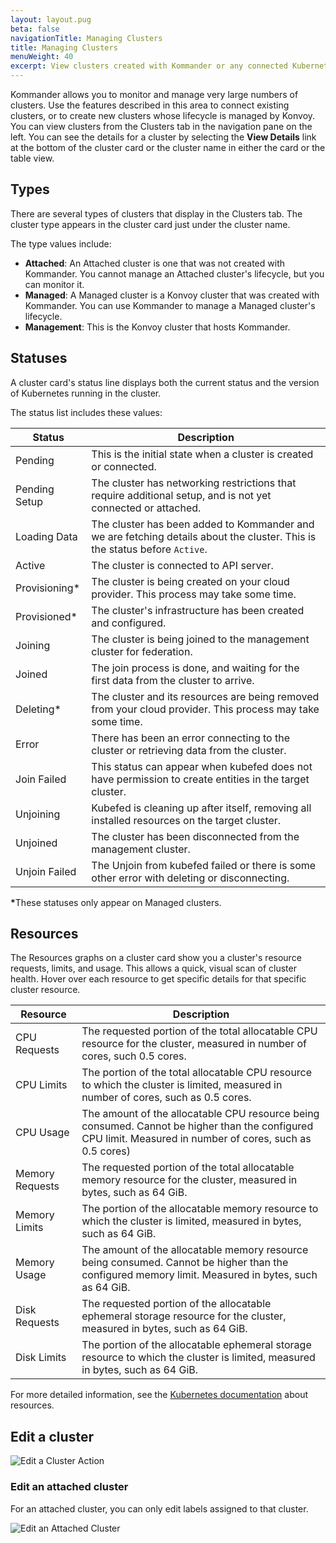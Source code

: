 ```yaml
---
layout: layout.pug
beta: false
navigationTitle: Managing Clusters
title: Managing Clusters
menuWeight: 40
excerpt: View clusters created with Kommander or any connected Kubernetes cluster
---
```


Kommander allows you to monitor and manage very large numbers of clusters. Use the features described in this area to connect existing clusters, or to create new clusters whose lifecycle is managed by Konvoy. You can view clusters from the Clusters tab in the navigation pane on the left. You can see the details for a cluster by selecting the **View Details** link at the bottom of the cluster card or the cluster name in either the card or the table view.

## Types

There are several types of clusters that display in the Clusters tab. The cluster type appears in the cluster card just under the cluster name.

The type values include:

- **Attached**: An Attached cluster is one that was not created with Kommander. You cannot manage an Attached cluster's lifecycle, but you can monitor it.
- **Managed**: A Managed cluster is a Konvoy cluster that was created with Kommander. You can use Kommander to manage a Managed cluster's lifecycle.
- **Management**: This is the Konvoy cluster that hosts Kommander.

## Statuses

A cluster card's status line displays both the current status and the version of Kubernetes running in the cluster.

The status list includes these values:

| Status         | Description                                                                                                                |
| -------------- | -------------------------------------------------------------------------------------------------------------------------- |
| Pending        | This is the initial state when a cluster is created or connected.                                                          |
| Pending Setup  | The cluster has networking restrictions that require additional setup, and is not yet connected or attached.               |
| Loading Data   | The cluster has been added to Kommander and we are fetching details about the cluster. This is the status before `Active`. |
| Active         | The cluster is connected to API server.                                                                                    |
| Provisioning\* | The cluster is being created on your cloud provider. This process may take some time.                                      |
| Provisioned\*  | The cluster's infrastructure has been created and configured.                                                              |
| Joining        | The cluster is being joined to the management cluster for federation.                                                      |
| Joined         | The join process is done, and waiting for the first data from the cluster to arrive.                                       |
| Deleting\*     | The cluster and its resources are being removed from your cloud provider. This process may take some time.                 |
| Error          | There has been an error connecting to the cluster or retrieving data from the cluster.                                     |
| Join Failed    | This status can appear when kubefed does not have permission to create entities in the target cluster.                     |
| Unjoining      | Kubefed is cleaning up after itself, removing all installed resources on the target cluster.                               |
| Unjoined       | The cluster has been disconnected from the management cluster.                                                             |
| Unjoin Failed  | The Unjoin from kubefed failed or there is some other error with deleting or disconnecting.                                |

<p class="message--note"><strong>*</strong>These statuses only appear on Managed clusters.</p>

## Resources

The Resources graphs on a cluster card show you a cluster's resource requests, limits, and usage. This allows a quick, visual scan of cluster health. Hover over each resource to get specific details for that specific cluster resource.

| Resource        | Description                                                                                                                                                |
| --------------- | ---------------------------------------------------------------------------------------------------------------------------------------------------------- |
| CPU Requests    | The requested portion of the total allocatable CPU resource for the cluster, measured in number of cores, such 0.5 cores.                                  |
| CPU Limits      | The portion of the total allocatable CPU resource to which the cluster is limited, measured in number of cores, such as 0.5 cores.                         |
| CPU Usage       | The amount of the allocatable CPU resource being consumed. Cannot be higher than the configured CPU limit. Measured in number of cores, such as 0.5 cores) |
| Memory Requests | The requested portion of the total allocatable memory resource for the cluster, measured in bytes, such as 64 GiB.                                         |
| Memory Limits   | The portion of the allocatable memory resource to which the cluster is limited, measured in bytes, such as 64 GiB.                                         |
| Memory Usage    | The amount of the allocatable memory resource being consumed. Cannot be higher than the configured memory limit. Measured in bytes, such as 64 GiB.        |
| Disk Requests   | The requested portion of the allocatable ephemeral storage resource for the cluster, measured in bytes, such as 64 GiB.                                    |
| Disk Limits     | The portion of the allocatable ephemeral storage resource to which the cluster is limited, measured in bytes, such as 64 GiB.                              |

For more detailed information, see the [Kubernetes documentation][k8s_docs] about resources.

<!--
## Platform services

Platform services, formerly called Addons, are services that the management cluster installs. You can visit a cluster's detail page to see which platform services are enabled under the "Platform Services" section.

![Cluster Detail Page](/dkp/kommander/2.1/img/cluster-detail-page.png)
Figure 1. Cluster detail page

Review the [workspace platform service resource requirements][platform_service_req] to ensure that the attached clusters have sufficient resources. For more information on platform services and how to customize them, see [workspace platform services][workspace_platform_services].
-->

## Edit a cluster

<TBD Need some info for this.>

![Edit a Cluster Action](/dkp/kommander/2.1/img/edit-cluster-action.png)

### Edit an attached cluster

<TBD Need some info for this.>

For an attached cluster, you can only edit labels assigned to that cluster.

![Edit an Attached Cluster](/dkp/kommander/2.1/img/edit-cluster-attached-1-1-0.png)

[k8s_docs]: https://kubernetes.io/docs/concepts/configuration/manage-resources-containers/

<!--[workspace_platform_services]: ../workspaces/workspace-platform-services/
[platform_service_req]: ../workspaces/workspace-platform-services/platform-service-requirements/-->
